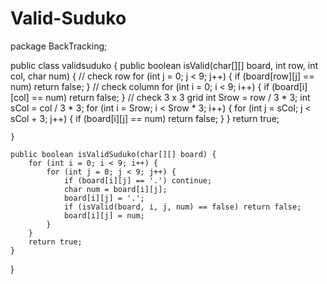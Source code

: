 # Valid-Suduko
package BackTracking;

public class validsuduko {
    public boolean isValid(char[][] board, int row, int col, char num) {
        // check row
        for (int j = 0; j < 9; j++) {
            if (board[row][j] == num) return false;
        }
        // check column
        for (int i = 0; i < 9; i++) {
            if (board[i][col] == num) return false;
        }
        // check 3 x 3 grid
        int Srow = row / 3 * 3;
        int sCol = col / 3 * 3;
        for (int i = Srow; i < Srow * 3; i++) {
            for (int j = sCol; j < sCol + 3; j++) {
                if (board[i][j] == num) return false;
            }
        }
        return true;


    }

    public boolean isValidSuduko(char[][] board) {
        for (int i = 0; i < 9; i++) {
            for (int j = 0; j < 9; j++) {
                if (board[i][j] == '.') continue;
                char num = board[i][j];
                board[i][j] = '.';
                if (isValid(board, i, j, num) == false) return false;
                board[i][j] = num;
            }
        }
        return true;
    }
}
